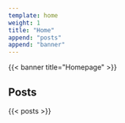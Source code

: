 ```yaml
---
template: home
weight: 1
title: "Home"
append: "posts"
append: "banner"
---
```


{{< banner title="Homepage" >}}

<section class='uk-margin-large-top'>
	<div class='uk-container uk-container-large'>
        <h2>Posts</h2>
        {{< posts >}}
    </div>
</section>
